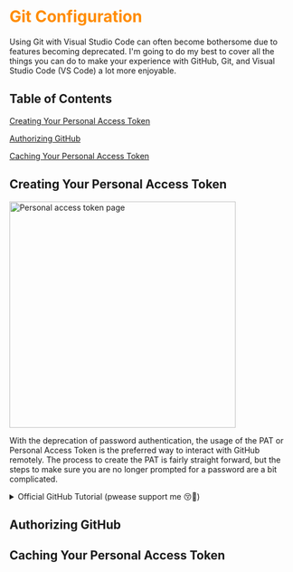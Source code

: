 <h1 style="color:#FF8C00">Git Configuration</h1>

Using Git with Visual Studio Code can often become bothersome due to features becoming deprecated. I'm going to do my best to cover all the things you can do to make your experience with GitHub, Git, and Visual Studio Code (VS Code) a lot more enjoyable.

## Table of Contents

[Creating Your Personal Access Token](#creating-your-personal-access-token)

[Authorizing GitHub](#authorizing-github)

[Caching Your Personal Access Token](#caching-your-personal-access-token)

## Creating Your Personal Access Token

<img src="https://imgur.com/LITPGcD.png" alt="Personal access token page" height=400 width=400>

With the deprecation of password authentication, the usage of the PAT or Personal Access Token is the preferred way to interact with GitHub remotely. The process to create the PAT is fairly straight forward, but the steps to make sure you are no longer prompted for a password are a bit complicated.

<Details>
<summary>Official GitHub Tutorial (pwease support me 😚🙏)</summary>

**If you'd rather a more official write-up on how to make your PAT, you can navigate to the official GitHub tutorial @ [Creating a Personal Access Token](https://docs.github.com/en/authentication/keeping-your-account-and-data-secure/creating-a-personal-access-token)**

</Details>



## Authorizing GitHub

## Caching Your Personal Access Token